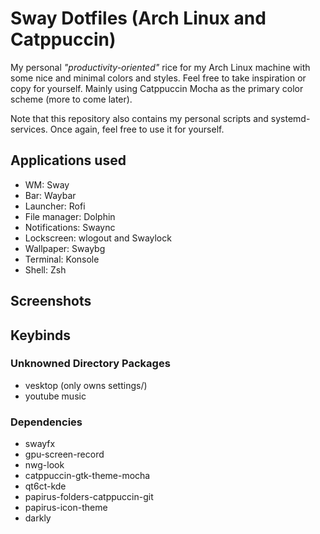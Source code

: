 # Sway Dotfiles (Arch Linux and Catppuccin)

My personal _"productivity-oriented"_ rice for my Arch Linux machine with some nice and minimal colors and styles. Feel free to take inspiration or copy for yourself. Mainly using Catppuccin Mocha as the primary color scheme (more to come later).

Note that this repository also contains my personal scripts and systemd-services. Once again, feel free to use it for yourself.

## Applications used

-   WM: Sway
-   Bar: Waybar
-   Launcher: Rofi
-   File manager: Dolphin
-   Notifications: Swaync
-   Lockscreen: wlogout and Swaylock
-   Wallpaper: Swaybg
-   Terminal: Konsole
-   Shell: Zsh

## Screenshots

## Keybinds

### Unknowned Directory Packages

-   vesktop (only owns settings/)
-   youtube music

### Dependencies

-   swayfx
-   gpu-screen-record
-   nwg-look
-   catppuccin-gtk-theme-mocha
-   qt6ct-kde
-   papirus-folders-catppuccin-git
-   papirus-icon-theme
-   darkly
